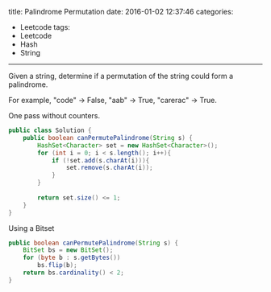 title: Palindrome Permutation
date: 2016-01-02 12:37:46
categories:
- Leetcode
tags:
- Leetcode
- Hash
- String
---

Given a string, determine if a permutation of the string could form a palindrome.

For example,
"code" -> False, "aab" -> True, "carerac" -> True.

<!--more-->
One pass without counters.

```java
public class Solution {
    public boolean canPermutePalindrome(String s) {
        HashSet<Character> set = new HashSet<Character>();
        for (int i = 0; i < s.length(); i++){
            if (!set.add(s.charAt(i))){
                set.remove(s.charAt(i));
            }
        }
        
        return set.size() <= 1;
    }
}
```


Using a Bitset

```java
public boolean canPermutePalindrome(String s) {
    BitSet bs = new BitSet();
    for (byte b : s.getBytes())
        bs.flip(b);
    return bs.cardinality() < 2;
}
```